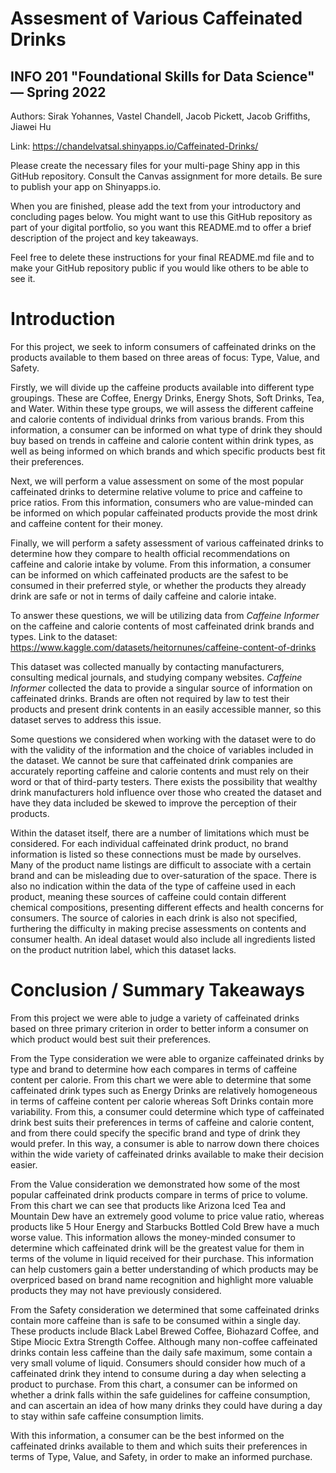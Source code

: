 # Assesment of Various Caffeinated Drinks 
## INFO 201 "Foundational Skills for Data Science" — Spring 2022

Authors: Sirak Yohannes, Vastel Chandell, Jacob Pickett, Jacob Griffiths, Jiawei Hu

Link: https://chandelvatsal.shinyapps.io/Caffeinated-Drinks/

Please create the necessary files for your multi-page Shiny app in this GitHub repository. Consult the Canvas assignment for more details. Be sure to publish your app on Shinyapps.io.

When you are finished, please add the text from your introductory and concluding pages below. You might want to use this GitHub repository as part of your digital portfolio, so you want this README.md to offer a brief description of the project and key takeaways.

Feel free to delete these instructions for your final README.md file and to make your GitHub repository public if you would like others to be able to see it. 

# Introduction

For this project, we seek to inform consumers of caffeinated drinks on the products available to them based on three areas of focus: Type, Value, and Safety.

Firstly, we will divide up the caffeine products available into different type groupings. These are Coffee, Energy Drinks, Energy Shots, Soft Drinks, Tea, and Water. Within these type groups, we will assess the different caffeine and calorie contents of individual drinks from various brands. From this information, a consumer can be informed on what type of drink they should buy based on trends in caffeine and calorie content within drink types, as well as being informed on which brands and which specific products best fit their preferences.

Next, we will perform a value assessment on some of the most popular caffeinated drinks to determine relative volume to price and caffeine to price ratios. From this information, consumers who are value-minded can be informed on which popular caffeinated products provide the most drink and caffeine content for their money.

Finally, we will perform a safety assessment of various caffeinated drinks to determine how they compare to health official recommendations on caffeine and calorie intake by volume. From this information, a consumer can be informed on which caffeinated products are the safest to be consumed in their preferred style, or whether the products they already drink are safe or not in terms of daily caffeine and calorie intake.


To answer these questions, we will be utilizing data from *Caffeine Informer* on the caffeine and calorie contents of most caffeinated drink brands and types. Link to the dataset: https://www.kaggle.com/datasets/heitornunes/caffeine-content-of-drinks

This dataset was collected manually by contacting manufacturers, consulting medical journals, and studying company websites. *Caffeine Informer* collected the data to provide a singular source of information on caffeinated drinks. Brands are often not required by law to test their products and present drink contents in an easily accessible manner, so this dataset serves to address this issue.

Some questions we considered when working with the dataset were to do with the validity of the information and the choice of variables included in the dataset. We cannot be sure that caffeinated drink companies are accurately reporting caffeine and calorie contents and must rely on their word or that of third-party testers. There exists the possibility that wealthy drink manufacturers hold influence over those who created the dataset and have they data included be skewed to improve the perception of their products.

Within the dataset itself, there are a number of limitations which must be considered. For each individual caffeinated drink product, no brand information is listed so these connections must be made by ourselves. Many of the product name listings are difficult to associate with a certain brand and can be misleading due to over-saturation of the space. There is also no indication within the data of the type of caffeine used in each product, meaning these sources of caffeine could contain different chemical compositions, presenting different effects and health concerns for consumers. The source of calories in each drink is also not specified, furthering the difficulty in making precise assessments on contents and consumer health. An ideal dataset would also include all ingredients listed on the product nutrition label, which this dataset lacks.

# Conclusion / Summary Takeaways

From this project we were able to judge a variety of caffeinated drinks based on three primary criterion in order to better inform a consumer on which product would best suit their preferences.

From the Type consideration we were able to organize caffeinated drinks by type and brand to determine how each compares in terms of caffeine content per calorie. From this chart we were able to determine that some caffeinated drink types such as Energy Drinks are relatively homogeneous in terms of caffeine content per calorie whereas Soft Drinks contain more variability. From this, a consumer could determine which type of caffeinated drink best suits their preferences in terms of caffeine and calorie content, and from there could specify the specific brand and type of drink they would prefer. In this way, a consumer is able to narrow down there choices within the wide variety of caffeinated drinks available to make their decision easier.

From the Value consideration we demonstrated how some of the most popular caffeinated drink products compare in terms of price to volume. From this chart we can see that products like Arizona Iced Tea and Mountain Dew have an extremely good volume to price value ratio, whereas products like 5 Hour Energy and Starbucks Bottled Cold Brew have a much worse value. This information allows the money-minded consumer to determine which caffeinated drink will be the greatest value for them in terms of the volume in liquid received for their purchase. This information can help customers gain a better understanding of which products may be overpriced based on brand name recognition and highlight more valuable products they may not have previously considered.

From the Safety consideration we determined that some caffeinated drinks contain more caffeine than is safe to be consumed within a single day. These products include Black Label Brewed Coffee, Biohazard Coffee, and Stipe Miocic Extra Strength Coffee. Although many non-coffee caffeinated drinks contain less caffeine than the daily safe maximum, some contain a very small volume of liquid. Consumers should consider how much of a caffeinated drink they intend to consume during a day when selecting a product to purchase. From this chart, a consumer can be informed on whether a drink falls within the safe guidelines for caffeine consumption, and can ascertain an idea of how many drinks they could have during a day to stay within safe caffeine consumption limits.

With this information, a consumer can be the best informed on the caffeinated drinks available to them and which suits their preferences in terms of Type, Value, and Safety, in order to make an informed purchase.
